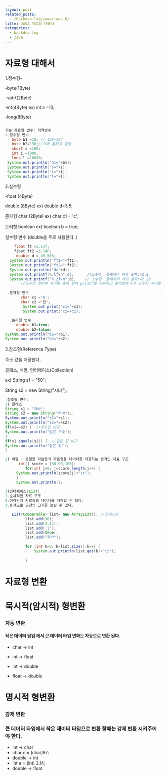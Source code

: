 ```yaml
---
layout: post
related_posts:
  - /backdev-log/java/java_6/
title: JAVA 자료형 대해서
categories: 
  - backdev-log
  - java
---
```


# 자료형 대해서

 1.정수형- 

-byte(1Byte) 

-sotrt(2Byte)

-int(4Byte)   ex) int a =10;
 
 -long(8Byte)
 
 ```java
 
 기본 자료형 변수: 지역변수 
1.정수형 변수 
    byte b1 =10; //-128~127
    byte b2=130;//오버 플러우 발생
    short s =100;
    int i =1000;
    long l =10000;
  System.out.println("b1="+b1); 
  System.out.println("s="+s); 
  System.out.println("i="+i);
  System.out.println("l="+l);
 
 ```
2.실수형 

-float (4Byte)

double (8Byte) ex) double d=3.5;

문자형  char (2Byte)  ex) char c1 = 'c';

논리형  boolean       ex) boolean b = true;

실수형 변수 (double을 주로 사용한다. )

```java
    float ft =3.14f;
    fioat ft2 =3.14F;
     double d = 45.556;
  System.out.println("ft1="+ft1);  
  System.out.println("ft2="+ft2);
  System.out.println("d="+d);
  System.out.printf(%.lf\n",d);      //소수점  첫째자리 까지 출력:42.2
  System.out.printf("%.2f\n",d);    // 소수점  둘째자리 까지 출력:42.20
       //소수점 첫번째 자리를 출력 할때 printf를 사용하고 출력할때 %가 소수점 자리를 뜻 한다. 
                                                                      (\n) 줄 바꿈  
 .문자형 변수
       char c1 ='A';
       char c2 ='안';
        System.out.print("c1="+c1);
        System.out.print("c2=+c2);
        
  .논리형 변수
     double b1=true;
     double b2=false;
System.out.println("b1="+b1);
System.out.println("b2="+b2);

```
3.참조형(Reference Type)

주소 값을 저장한다. 

클래스, 배열, 인터페이스(Collection)

ex) String s1 = "50";

String s2 = new String("자바");

```java
.참조형 변수:
1) 클래스
String s1 = "자바";
String s2 = new String("자바");.
System.out.println("s1="+s1);
System.out.println("s2="=+s2);
if(s1==s2) {  //주소값 비교
System.out.println("같은 주소");
}
if(s1.equals(s2)) {  //같은 값 비교
System.out.println("같은 값");
}

2) 배열 - 동일한 자료형의 자료형을 데이터를 저장하는 정적인 자료 구조
      int[] score = {80,90,100};
         for(int j=0; j<score.length;j++) {
     System.out.println(score[j]+"\t");
     }
     System.out.println();
 
3)인터페이스(List)
1.순차적인 자료 구조
2.여라가지 자료형의 데이터를 저장할 수 있다.
3.동적으로 공간의 크기를 늘릴 수 있다. 

   List<Comparable> list= new ArrayList(); //업개스팅
	     list.add(30);
	     list.add(3.14);
	     list.add('j');
	     list.add(true);
	     list.add("자바");
	     
	     for (int k=0; k<list.size();k++) {
	    	 System.out.println(list.get(k)+"\t");
	    	 
	     }

```

# 자료형 변환

# 묵시적(암시적) 형변환

### 자동 변환

#### 작은 데이터 탑입 에서 큰 데이터 타입 변화는 자동으로 변환 된다. 
* char -> int

* int -> float

* int -> double

* float -> double

# 명시적 형변환

### 강제 변환

### 큰 데이터 타입에서 작은 데이터 타입으로 변환 할때는 강제 변환 시켜주어야 한다.

* int -> char    
* char c = (char)97;
* double -> int
* int a =  (int) 3.14;
* double -> float
		      
                           
















